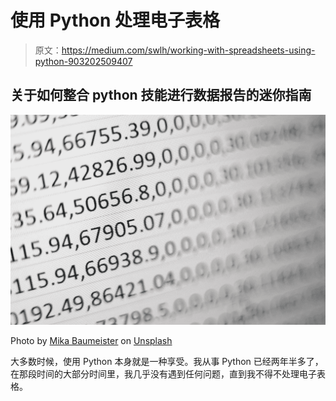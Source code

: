 # 使用 Python 处理电子表格

> 原文：<https://medium.com/swlh/working-with-spreadsheets-using-python-903202509407>

## 关于如何整合 python 技能进行数据报告的迷你指南

![](img/41a05c97d99677fc71463fbe29adb2ab.png)

Photo by [Mika Baumeister](https://unsplash.com/@mbaumi?utm_source=medium&utm_medium=referral) on [Unsplash](https://unsplash.com?utm_source=medium&utm_medium=referral)

大多数时候，使用 Python 本身就是一种享受。我从事 Python 已经两年半多了，在那段时间的大部分时间里，我几乎没有遇到任何问题，直到我不得不处理电子表格。